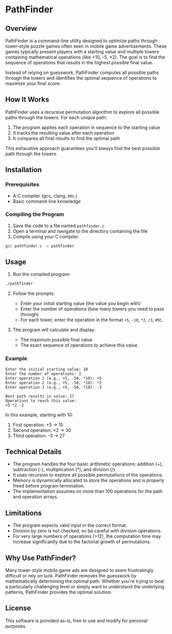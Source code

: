 # PathFinder

## Overview
PathFinder is a command-line utility designed to optimize paths through tower-style puzzle games often seen in mobile game advertisements. These games typically present players with a starting value and multiple towers containing mathematical operations (like +10, -5, *2). The goal is to find the sequence of operations that results in the highest possible final value.

Instead of relying on guesswork, PathFinder computes all possible paths through the towers and identifies the optimal sequence of operations to maximize your final score.

## How It Works
PathFinder uses a recursive permutation algorithm to explore all possible paths through the towers. For each unique path:

1. The program applies each operation in sequence to the starting value
2. It tracks the resulting value after each operation
3. It compares all final results to find the optimal path

This exhaustive approach guarantees you'll always find the best possible path through the towers.

## Installation

### Prerequisites
- A C compiler (gcc, clang, etc.)
- Basic command-line knowledge

### Compiling the Program
1. Save the code to a file named `pathfinder.c`
2. Open a terminal and navigate to the directory containing the file
3. Compile using your C compiler:

```bash
gcc pathfinder.c -o pathfinder
```

## Usage

1. Run the compiled program:
```bash
./pathfinder
```

2. Follow the prompts:
   - Enter your initial starting value (the value you begin with)
   - Enter the number of operations (how many towers you need to pass through)
   - For each tower, enter the operation in the format `+5`, `-10`, `*2`, `/3`, etc.

3. The program will calculate and display:
   - The maximum possible final value
   - The exact sequence of operations to achieve this value

### Example

```
Enter the initial starting value: 10
Enter the number of operations: 3
Enter operation 1 (e.g., +5, -50, *10): +5
Enter operation 2 (e.g., +5, -50, *10): *2
Enter operation 3 (e.g., +5, -50, *10): -3

Best path results in value: 27
Operations to reach this value:
+5 *2 -3
```

In this example, starting with 10:
1. First operation: +5 → 15
2. Second operation: *2 → 30
3. Third operation: -3 → 27

## Technical Details

- The program handles the four basic arithmetic operations: addition (+), subtraction (-), multiplication (*), and division (/).
- It uses recursion to explore all possible permutations of the operations.
- Memory is dynamically allocated to store the operations and is properly freed before program termination.
- The implementation assumes no more than 100 operations for the path and operation arrays.

## Limitations

- The program expects valid input in the correct format.
- Division by zero is not checked, so be careful with division operations.
- For very large numbers of operations (>12), the computation time may increase significantly due to the factorial growth of permutations.

## Why Use PathFinder?

Many tower-style mobile game ads are designed to seem frustratingly difficult or rely on luck. PathFinder removes the guesswork by mathematically determining the optimal path. Whether you're trying to beat a particularly challenging level or simply want to understand the underlying patterns, PathFinder provides the optimal solution.

## License

This software is provided as-is, free to use and modify for personal purposes.
